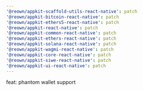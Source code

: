 ```yaml
---
'@reown/appkit-scaffold-utils-react-native': patch
'@reown/appkit-bitcoin-react-native': patch
'@reown/appkit-ethers5-react-native': patch
'@reown/appkit-react-native': patch
'@reown/appkit-common-react-native': patch
'@reown/appkit-ethers-react-native': patch
'@reown/appkit-solana-react-native': patch
'@reown/appkit-wagmi-react-native': patch
'@reown/appkit-core-react-native': patch
'@reown/appkit-siwe-react-native': patch
'@reown/appkit-ui-react-native': patch
---
```


feat: phantom wallet support
